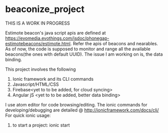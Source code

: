# beaconize_project

THIS IS A WORK IN PROGRESS

Estimote beacon's java script apis are defined at https://evomedia.evothings.com/jsdoc/phonegap-estimotebeacons/estimote.html. 
Refer the apis of beacons and nearables.
As of now, the code is supposed to monitor and range all the available beacons(the ones with default UUID). 
The issue I am working on is, the data binding.

This project involves the following
1. Ionic framework and its CLI commands
2. Javascript/HTML/CSS
3. Firebase<yet to to be added, for cloud syncing>
4. Angular jS <yet to to be added, better data binding>

I use atom editor for code browsing/editing.
The ionic commands for developing/debugging are detailed @ http://ionicframework.com/docs/cli/
For quick ionic usage:
1. to start a project: 
    ionic start <app-name> <template>

2.ionic add platform ios
  ionic add platform android

3. to live debug:(VERY USEFUL)
  ionic serve --lab
  
4. build the code:
  ionic build ios
  ionic build android

5. setup AVD in your android tools
  ionic emulate ios
  ionic emulate android

6. run the tested app in your device
  ionic run ios
  ionic run android

  
